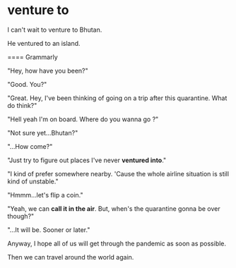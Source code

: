 # venture to

I can't wait to venture to Bhutan.

He ventured to an island.



==== Grammarly

"Hey, how have you been?"

"Good. You?"

"Great. Hey, I've been thinking of going on a trip after this quarantine. What do think?"

"Hell yeah I'm on board. Where do you wanna go ?"

"Not sure yet...Bhutan?"

"...How come?"

"Just try to figure out places I've never **ventured into**."

"I kind of prefer somewhere nearby. 'Cause the whole airline situation is still kind of unstable."

"Hmmm...let's flip a coin."

"Yeah, we can **call it in the air**. But, when's the quarantine gonna be over though?"

"...It will be. Sooner or later."

Anyway, I hope all of us will get through the pandemic as soon as possible.

Then we can travel around the world again.